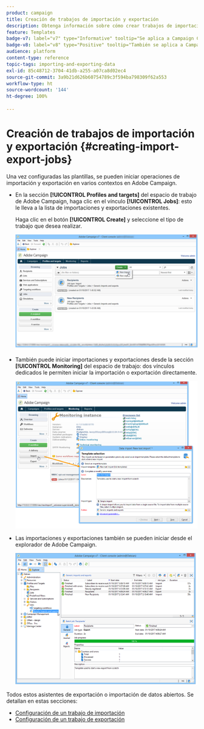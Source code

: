 ```yaml
---
product: campaign
title: Creación de trabajos de importación y exportación
description: Obtenga información sobre cómo crear trabajos de importación y exportación en Campaign
feature: Templates
badge-v7: label="v7" type="Informative" tooltip="Se aplica a Campaign Classic v7"
badge-v8: label="v8" type="Positive" tooltip="También se aplica a Campaign v8"
audience: platform
content-type: reference
topic-tags: importing-and-exporting-data
exl-id: 85c48712-3704-41db-a255-a07ca8d02ec4
source-git-commit: 3a9b21d626b60754789c3f594ba798309f62a553
workflow-type: ht
source-wordcount: '144'
ht-degree: 100%

---
```


# Creación de trabajos de importación y exportación {#creating-import-export-jobs}



Una vez configuradas las plantillas, se pueden iniciar operaciones de importación y exportación en varios contextos en Adobe Campaign.

* En la sección **[!UICONTROL Profiles and targets]** del espacio de trabajo de Adobe Campaign, haga clic en el vínculo **[!UICONTROL Jobs]**: esto le lleva a la lista de importaciones y exportaciones existentes.

  Haga clic en el botón **[!UICONTROL Create]** y seleccione el tipo de trabajo que desea realizar.

  ![](assets/s_ncs_user_import_from_home.png)

* También puede iniciar importaciones y exportaciones desde la sección **[!UICONTROL Monitoring]** del espacio de trabajo: dos vínculos dedicados le permiten iniciar la importación o exportación directamente.

  ![](assets/s_ncs_user_import_from_production.png)

* Las importaciones y exportaciones también se pueden iniciar desde el explorador de Adobe Campaign.

  ![](assets/s_ncs_user_export_wizard_launch_from_menu.png)


Todos estos asistentes de exportación o importación de datos abiertos. Se detallan en estas secciones:

* [Configuración de un trabajo de importación](../../platform/using/executing-import-jobs.md)
* [Configuración de un trabajo de exportación](../../platform/using/executing-export-jobs.md)
